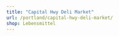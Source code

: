```yaml
---
title: "Capital Hwy Deli Market"
url: /portland/capital-hwy-deli-market/
shop: Lebensmittel
---
```

